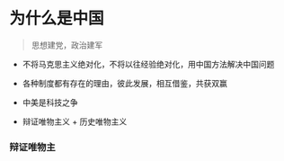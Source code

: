 # 为什么是中国

> 思想建党，政治建军

- 不将马克思主义绝对化，不将以往经验绝对化，用中国方法解决中国问题

- 各种制度都有存在的理由，彼此发展，相互借鉴，共获双赢

- 中美是科技之争

- 辩证唯物主义 + 历史唯物主义

### 辩证唯物主
